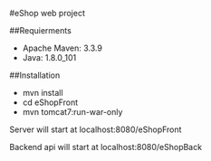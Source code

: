 #eShop web project

##Requierments
 - Apache Maven: 3.3.9
 - Java: 1.8.0_101

##Installation
 - mvn install
 - cd eShopFront
 - mvn tomcat7:run-war-only

Server will start at localhost:8080/eShopFront

Backend api will start at localhost:8080/eShopBack